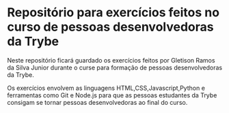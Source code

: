 # Repositório para exercícios feitos no curso de pessoas desenvolvedoras da Trybe

Neste repositório ficará guardado os exercícios feitos por Gletison Ramos da Silva Junior durante o curse para formação de pessoas desenvolvedoras da Trybe.

Os exercícios envolvem as linguagens HTML,CSS,Javascript,Python e ferramentas como Git e Node.js para que as pessoas estudantes da Trybe consigam se tornar pessoas desenvolvedoras ao final do curso.
